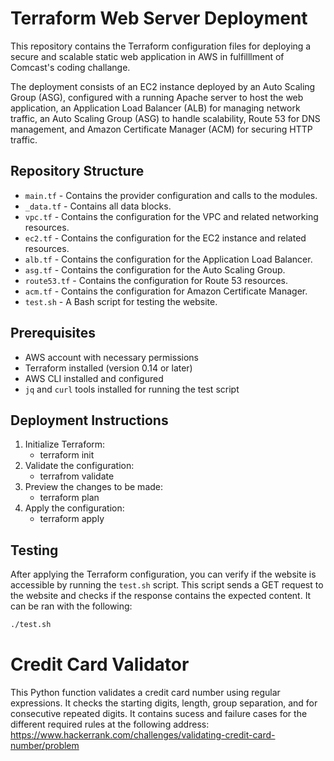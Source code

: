 # Terraform Web Server Deployment

This repository contains the Terraform configuration files for deploying a secure and scalable static web application in AWS in fulfilllment of Comcast's coding challange.

The deployment consists of an EC2 instance deployed by an Auto Scaling Group (ASG), configured with a running Apache server to host the web application, an Application Load Balancer (ALB) for managing network traffic, an Auto Scaling Group (ASG) to handle scalability, Route 53 for DNS management, and Amazon Certificate Manager (ACM) for securing HTTP traffic.

## Repository Structure

- `main.tf` - Contains the provider configuration and calls to the modules.
- `_data.tf` - Contains all data blocks.
- `vpc.tf` - Contains the configuration for the VPC and related networking resources.
- `ec2.tf` - Contains the configuration for the EC2 instance and related resources.
- `alb.tf` - Contains the configuration for the Application Load Balancer.
- `asg.tf` - Contains the configuration for the Auto Scaling Group.
- `route53.tf` - Contains the configuration for Route 53 resources.
- `acm.tf` - Contains the configuration for Amazon Certificate Manager.
- `test.sh` - A Bash script for testing the website.

## Prerequisites
- AWS account with necessary permissions
- Terraform installed (version 0.14 or later)
- AWS CLI installed and configured
- `jq` and `curl` tools installed for running the test script

## Deployment Instructions
1. Initialize Terraform:
    - terraform init
2. Validate the configuration:
    - terrafrom validate
3. Preview the changes to be made:
    - terraform plan
4. Apply the configuration:
    - terraform apply


## Testing

After applying the Terraform configuration, you can verify if the website is accessible by running the `test.sh` script. This script sends a GET request to the website and checks if the response contains the expected content. It can be ran with the following:

```bash
./test.sh
```

# Credit Card Validator

This Python function validates a credit card number using regular expressions. It checks the starting digits, length, group separation, and for consecutive repeated digits. It contains sucess and failure cases for the different required rules at the following address: https://www.hackerrank.com/challenges/validating-credit-card-number/problem